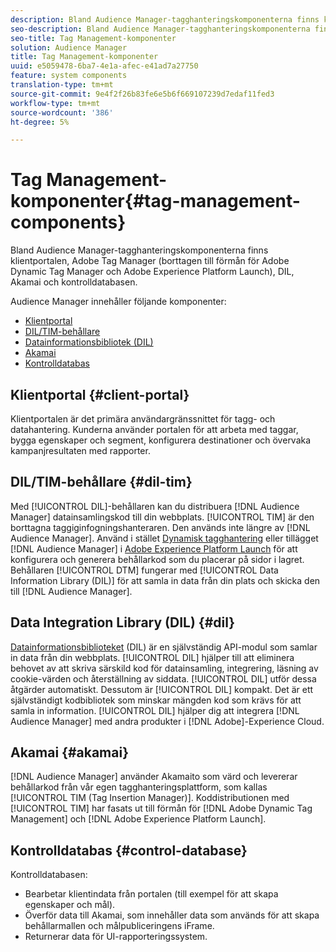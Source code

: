 ```yaml
---
description: Bland Audience Manager-tagghanteringskomponenterna finns klientportalen, Adobe Tag Manager (borttagen till förmån för Adobe Dynamic Tag Manager och Adobe Experience Platform Launch), DIL, Akamai och kontrolldatabasen.
seo-description: Bland Audience Manager-tagghanteringskomponenterna finns klientportalen, Adobe Tag Manager (borttagen till förmån för Adobe Dynamic Tag Manager och Adobe Experience Platform Launch), DIL, Akamai och kontrolldatabasen.
seo-title: Tag Management-komponenter
solution: Audience Manager
title: Tag Management-komponenter
uuid: e5059478-6ba7-4e1a-afec-e41ad7a27750
feature: system components
translation-type: tm+mt
source-git-commit: 9e4f2f26b83fe6e5b6f669107239d7edaf11fed3
workflow-type: tm+mt
source-wordcount: '386'
ht-degree: 5%

---
```



# Tag Management-komponenter{#tag-management-components}

Bland Audience Manager-tagghanteringskomponenterna finns klientportalen, Adobe Tag Manager (borttagen till förmån för Adobe Dynamic Tag Manager och Adobe Experience Platform Launch), DIL, Akamai och kontrolldatabasen.

<!-- 

c_comptag.xml

 -->

Audience Manager innehåller följande komponenter:

* [Klientportal](../../reference/system-components/components-tag-management.md#client-portal)
* [DIL/TIM-behållare](../../reference/system-components/components-tag-management.md#dil-tim)
* [Datainformationsbibliotek (DIL)](../../reference/system-components/components-tag-management.md#dil)
* [Akamai](../../reference/system-components/components-tag-management.md#akamai)
* [Kontrolldatabas](../../reference/system-components/components-tag-management.md#control-database)

## Klientportal {#client-portal}

Klientportalen är det primära användargränssnittet för tagg- och datahantering. Kunderna använder portalen för att arbeta med taggar, bygga egenskaper och segment, konfigurera destinationer och övervaka kampanjresultaten med rapporter.

## DIL/TIM-behållare {#dil-tim}

Med [!UICONTROL DIL]-behållaren kan du distribuera [!DNL Audience Manager] datainsamlingskod till din webbplats. [!UICONTROL TIM] är den borttagna taggiginfogningshanteraren. Den används inte längre av [!DNL Audience Manager]. Använd i stället [Dynamisk tagghantering](https://docs.adobe.com/content/help/sv-SE/dtm/using/dtm-home.html) eller tillägget [!DNL Audience Manager] i [Adobe Experience Platform Launch](https://docs.adobelaunch.com/extension-reference/web/adobe-audience-manager-extension) för att konfigurera och generera behållarkod som du placerar på sidor i lagret. Behållaren [!UICONTROL DTM] fungerar med [!UICONTROL Data Information Library (DIL)] för att samla in data från din plats och skicka den till [!DNL Audience Manager].

## Data Integration Library (DIL)  {#dil}

[Datainformationsbiblioteket](../../dil/dil-overview.md) (DIL) är en självständig API-modul som samlar in data från din webbplats. [!UICONTROL DIL] hjälper till att eliminera behovet av att skriva särskild kod för datainsamling, integrering, läsning av cookie-värden och återställning av siddata. [!UICONTROL DIL] utför dessa åtgärder automatiskt. Dessutom är [!UICONTROL DIL] kompakt. Det är ett självständigt kodbibliotek som minskar mängden kod som krävs för att samla in information. [!UICONTROL DIL] hjälper dig att integrera [!DNL Audience Manager] med andra produkter i [!DNL Adobe]-Experience Cloud.

## Akamai {#akamai}

[!DNL Audience Manager] använder  [](https://www.akamai.com/html/about/index.html) Akamaito som värd och levererar behållarkod från vår egen tagghanteringsplattform, som kallas  [!UICONTROL TIM (Tag Insertion Manager)]. Koddistributionen med [!UICONTROL TIM] har fasats ut till förmån för [!DNL Adobe Dynamic Tag Management] och [!DNL Adobe Experience Platform Launch].

## Kontrolldatabas {#control-database}

Kontrolldatabasen:

* Bearbetar klientindata från portalen (till exempel för att skapa egenskaper och mål).
* Överför data till Akamai, som innehåller data som används för att skapa behållarmallen och målpubliceringens iFrame.
* Returnerar data för UI-rapporteringssystem.

